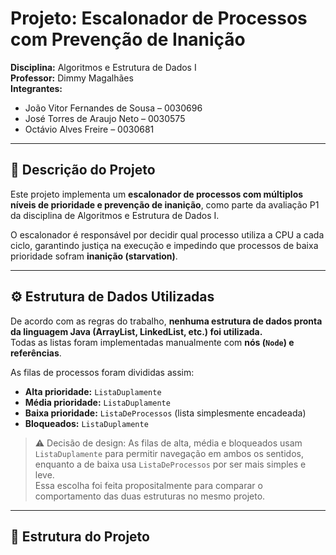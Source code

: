 # Projeto: Escalonador de Processos com Prevenção de Inanição

**Disciplina:** Algoritmos e Estrutura de Dados I  
**Professor:** Dimmy Magalhães  
**Integrantes:**  

- João Vitor Fernandes de Sousa –  0030696
- José Torres de Araujo Neto –  0030575
- Octávio Alves Freire – 0030681

---

## 🧠 Descrição do Projeto

Este projeto implementa um **escalonador de processos com múltiplos níveis de prioridade e prevenção de inanição**, como parte da avaliação P1 da disciplina de Algoritmos e Estrutura de Dados I.

O escalonador é responsável por decidir qual processo utiliza a CPU a cada ciclo, garantindo justiça na execução e impedindo que processos de baixa prioridade sofram **inanição (starvation)**.

---

## ⚙️ Estrutura de Dados Utilizadas

De acordo com as regras do trabalho, **nenhuma estrutura de dados pronta da linguagem Java (ArrayList, LinkedList, etc.) foi utilizada.**  
Todas as listas foram implementadas manualmente com **nós (`Node`) e referências**.

As filas de processos foram divididas assim:

- **Alta prioridade:** `ListaDuplamente`
- **Média prioridade:** `ListaDuplamente`
- **Baixa prioridade:** `ListaDeProcessos` (lista simplesmente encadeada)
- **Bloqueados:** `ListaDuplamente`

> ⚠️ Decisão de design: As filas de alta, média e bloqueados usam `ListaDuplamente` para permitir navegação em ambos os sentidos, enquanto a de baixa usa `ListaDeProcessos` por ser mais simples e leve.  
> Essa escolha foi feita propositalmente para comparar o comportamento das duas estruturas no mesmo projeto.

---

## 📁 Estrutura do Projeto
